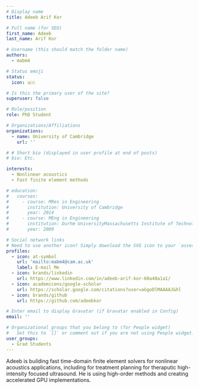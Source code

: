 ```yaml
---
# Display name
title: Adeeb Arif Kor

# Full name (for SEO)
first_name: Adeeb
last_name: Arif Kor

# Username (this should match the folder name)
authors:
  - mabm4

# Status emoji
status:
  icon: 🇲🇾

# Is this the primary user of the site?
superuser: false

# Role/position
role: PhD Student

# Organizations/Affiliations
organizations:
  - name: University of Cambridge
    url: ''

# # Short bio (displayed in user profile at end of posts)
# bio: Etc.

interests:
  - Nonlinear acoustics
  - Fast finite element methods

# education:
#   courses:
#     - course: MRes in Engineering
#       institution: University of Cambridge
#       year: 2014
#     - course: MEng in Engineering
#       institution: Durhm UniversityMassachusetts Institute of Technology
#       year: 2009

# Social network links
# Need to use another icon? Simply download the SVG icon to your `assets/media/icons/` folder.
profiles:
  - icon: at-symbol
    url: 'mailto:mabm4@cam.ac.uk'
    label: E-mail Me
  - icon: brands/linkedin
    url: https://www.linkedin.com/in/adeeb-arif-kor-60a40a1a1/
  - icon: academicons/google-scholar
    url: https://scholar.google.com/citations?user=aGgoDlMAAAAJ&hl
  - icon: brands/github
    url: https://github.com/adeebkor

# Enter email to display Gravatar (if Gravatar enabled in Config)
email: ''

# Organizational groups that you belong to (for People widget)
#   Set this to `[]` or comment out if you are not using People widget.
user_groups:
  - Grad Students
---
```


Adeeb is building fast time-domain finite element solvers for nonlinear acoustics
applications, including for treatment planning for theraputic high-intensity focused
ultrasound. He is using high-order methods and creating accelerated GPU implementations.